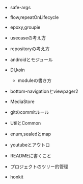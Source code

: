 * safe-args
* flow,repeatOnLifecycle
* epoxy,groupie
* usecaseの考え方
* repositoryの考え方
* androidとモジュール
* DI,koin
  * moduleの書き方
* bottom-navigationとviewpager2
* MediaStore
* gitのcommitルール
* UtilとCommon
* enum,sealedとmap

* youtubeとアウトロ
* READMEに書くこと
* プロジェクトのツリー的管理
* honkit
